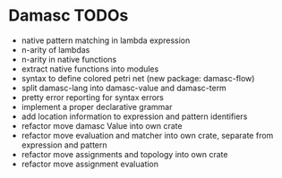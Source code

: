 # Damasc TODOs

* native pattern matching in lambda expression
* n-arity of lambdas
* n-arity in native functions
* extract native functions into modules
* syntax to define colored petri net (new package: damasc-flow)
* split damasc-lang into damasc-value and damasc-term
* pretty error reporting for syntax errors
* implement a proper declarative grammar
* add location information to expression and pattern identifiers
* refactor move damasc Value into own crate
* refactor move evaluation and matcher into own crate, separate from expression and pattern
* refactor move assignments and topology into own crate
* refactor move assignment evaluation 